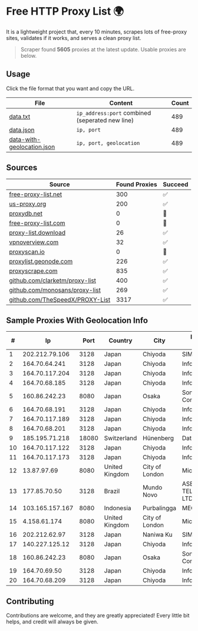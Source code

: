 
# Free HTTP Proxy List 🌍

It is a lightweight project that, every 10 minutes, scrapes lots of free-proxy sites, validates if it works, and serves a clean proxy list.


> Scraper found **5605** proxies at the latest update. Usable proxies are below.

## Usage

Click the file format that you want and copy the URL.


|File|Content|Count|
|----|-------|-----|
|[data.txt](https://raw.githubusercontent.com/themiralay/Proxy-List-World/master/data.txt)|`ip_address:port` combined (seperated new line)|489|
|[data.json](https://raw.githubusercontent.com/themiralay/Proxy-List-World/master/data.json)|`ip, port`|489|
|[data-with-geolocation.json](https://raw.githubusercontent.com/themiralay/Proxy-List-World/master/data-with-geolocation.json)|`ip, port, geolocation`|489|

## Sources

|Source|Found Proxies|Succeed|
|------|-------------|-------|
|[free-proxy-list.net](https://free-proxy-list.net)|300|✅|
|[us-proxy.org](https://www.us-proxy.org)|200|✅|
|[proxydb.net](http://proxydb.net)|0|🚫|
|[free-proxy-list.com](https://free-proxy-list.com/?page=&port=&type%5B%5D=http&type%5B%5D=https&up_time=0&search=Search)|0|🚫|
|[proxy-list.download](https://www.proxy-list.download/HTTP)|26|✅|
|[vpnoverview.com](https://vpnoverview.com/privacy/anonymous-browsing/free-proxy-servers)|32|✅|
|[proxyscan.io](https://www.proxyscan.io)|0|🚫|
|[proxylist.geonode.com](https://proxylist.geonode.com/api/proxy-list?limit=300&page=1&sort_by=lastChecked&sort_type=desc&protocols=http,https)|226|✅|
|[proxyscrape.com](https://api.proxyscrape.com/v2/?request=displayproxies&protocol=http&timeout=10000&country=all&ssl=all&anonymity=all)|835|✅|
|[github.com/clarketm/proxy-list](https://raw.githubusercontent.com/clarketm/proxy-list/master/proxy-list-raw.txt)|400|✅|
|[github.com/monosans/proxy-list](https://raw.githubusercontent.com/monosans/proxy-list/main/proxies/http.txt)|269|✅|
|[github.com/TheSpeedX/PROXY-List](https://raw.githubusercontent.com/TheSpeedX/PROXY-List/master/http.txt)|3317|✅|


## Sample Proxies With Geolocation Info

|#|Ip|Port|Country|City|Internet Service Provider|
|-|--|----|-------|----|-------------------------|
|1|202.212.79.106|3128|Japan|Chiyoda|SIMPLEIA|
|2|164.70.64.241|3128|Japan|Chiyoda|InfoSphere|
|3|164.70.117.204|3128|Japan|Chiyoda|InfoSphere|
|4|164.70.68.185|3128|Japan|Chiyoda|InfoSphere|
|5|160.86.242.23|8080|Japan|Osaka|Sony Network Communications Inc|
|6|164.70.68.191|3128|Japan|Chiyoda|InfoSphere|
|7|164.70.117.189|3128|Japan|Chiyoda|InfoSphere|
|8|164.70.68.201|3128|Japan|Chiyoda|InfoSphere|
|9|185.195.71.218|18080|Switzerland|Hünenberg|Datasource AG|
|10|164.70.117.122|3128|Japan|Chiyoda|InfoSphere|
|11|164.70.117.173|3128|Japan|Chiyoda|InfoSphere|
|12|13.87.97.69|8080|United Kingdom|City of London|Microsoft Corporation|
|13|177.85.70.50|3128|Brazil|Mundo Novo|ASE TELECOMUNICAÇÕES LTDA ME|
|14|103.165.157.167|8080|Indonesia|Purbalingga|MEGADATA-ISP|
|15|4.158.61.174|8080|United Kingdom|City of London|Microsoft Corporation|
|16|202.212.62.97|3128|Japan|Naniwa Ku|SIMPLEIA|
|17|140.227.125.12|3128|Japan|Chiyoda|InfoSphere|
|18|160.86.242.23|8080|Japan|Osaka|Sony Network Communications Inc|
|19|164.70.69.50|3128|Japan|Chiyoda|InfoSphere|
|20|164.70.68.209|3128|Japan|Chiyoda|InfoSphere|



## Contributing

Contributions are welcome, and they are greatly appreciated! Every
little bit helps, and credit will always be given.

